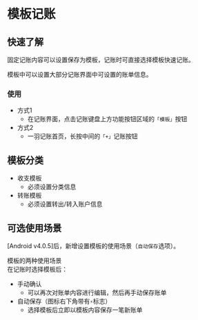 # 模板记账

## 快速了解

固定记账内容可以设置保存为模板，记账时可直接选择模板快速记账。

模板中可以设置大部分记账界面中可设置的账单信息。

### 使用

* 方式1
  * 在记账界面，点击记账键盘上方功能按钮区域的`「模板」`按钮
* 方式2
  * 一羽记账首页，长按中间的`「+」`记账按钮

## 模板分类

* 收支模板
  * 必须设置分类信息
* 转账模板
  * 必须设置转出/转入账户信息

## 可选使用场景

[Android v4.0.5]后，新增设置模板的使用场景（`自动保存`选项）。

模板的两种使用场景<br>在记账时选择模板后：

- 手动确认
  - 可以再次对账单内容进行编辑，然后再手动保存账单
- 自动保存（图标右下角带有`⚡`标志）
  - 选择模板后立即以模板内容保存一笔新账单